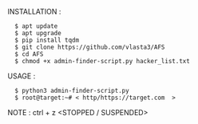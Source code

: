 

INSTALLATION :
 
      $ apt update
      $ apt upgrade
      $ pip install tqdm 
      $ git clone https://github.com/vlasta3/AFS
      $ cd AFS
      $ chmod +x admin-finder-script.py hacker_list.txt

USAGE :

      $ python3 admin-finder-script.py
      $ root@target:~# < http/https://target.com  > 

NOTE : ctrl + z <STOPPED / SUSPENDED>
